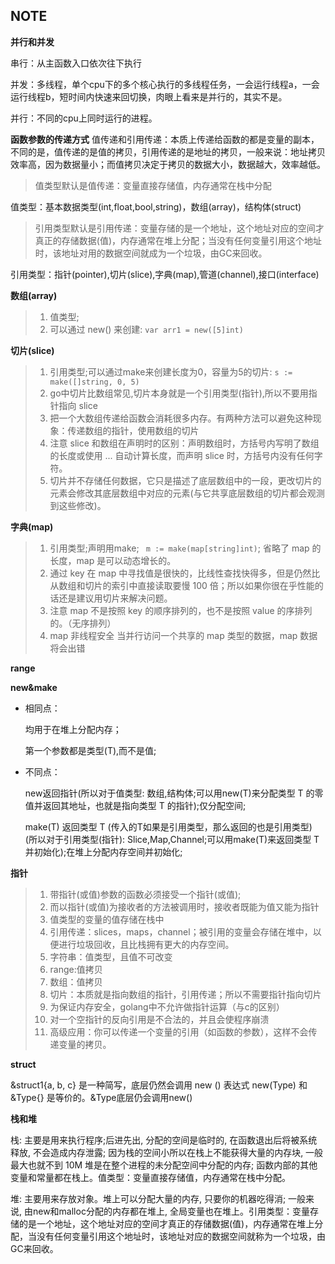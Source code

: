 ## NOTE
**并行和并发**

串行：从主函数入口依次往下执行

并发：多线程，单个cpu下的多个核心执行的多线程任务，一会运行线程a，一会运行线程b，短时间内快速来回切换，肉眼上看来是并行的，其实不是。

并行：不同的cpu上同时运行的进程。

**函数参数的传递方式**
值传递和引用传递：本质上传递给函数的都是变量的副本，不同的是，值传递的是值的拷贝，引用传递的是地址的拷贝，一般来说：地址拷贝效率高，因为数据量小；而值拷贝决定于拷贝的数据大小，数据越大，效率越低。

>值类型默认是值传递：变量直接存储值，内存通常在栈中分配

值类型：基本数据类型(int,float,bool,string)，数组(array)，结构体(struct)

>引用类型默认是引用传递：变量存储的是一个地址，这个地址对应的空间才真正的存储数据(值)，内存通常在堆上分配；当没有任何变量引用这个地址时，该地址对用的数据空间就成为一个垃圾，由GC来回收。

引用类型：指针(pointer),切片(slice),字典(map),管道(channel),接口(interface) 

**数组(array)**  
>1. 值类型; 
>2. 可以通过 new() 来创建: `var arr1 = new([5]int)`

**切片(slice)**

>1. 引用类型;可以通过make来创建长度为0，容量为5的切片: `s := make([]string, 0, 5)`
>2. go中切片比数组常见,切片本身就是一个引用类型(指针),所以不要用指针指向 slice
>3. 把一个大数组传递给函数会消耗很多内存。有两种方法可以避免这种现象：传递数组的指针，使用数组的切片
>4. 注意 slice 和数组在声明时的区别：声明数组时，方括号内写明了数组的长度或使用 ... 自动计算长度，而声明 slice 时，方括号内没有任何字符。
>5. 切片并不存储任何数据，它只是描述了底层数组中的一段，更改切片的元素会修改其底层数组中对应的元素(与它共享底层数组的切片都会观测到这些修改)。

**字典(map)**

>1. 引用类型;声明用make; ` m := make(map[string]int)`; 省略了 map 的长度，map 是可以动态增长的。
>2. 通过 key 在 map 中寻找值是很快的，比线性查找快得多，但是仍然比从数组和切片的索引中直接读取要慢 100 倍；所以如果你很在乎性能的话还是建议用切片来解决问题。
>3. 注意 map 不是按照 key 的顺序排列的，也不是按照 value 的序排列的。（无序排列）
>4. map 非线程安全 当并行访问一个共享的 map 类型的数据，map 数据将会出错

**range**

**new&make**
- 相同点：

    均用于在堆上分配内存；
    
    第一个参数都是类型(T),而不是值;

- 不同点：

    new返回指针(所以对于值类型: 数组,结构体;可以用new(T)来分配类型 T 的零值并返回其地址，也就是指向类型 T 的指针);仅分配空间;
    
    make(T) 返回类型 T (传入的T如果是引用类型，那么返回的也是引用类型) (所以对于引用类型(指针): Slice,Map,Channel;可以用make(T)来返回类型 T 并初始化);在堆上分配内存空间并初始化;
    

**指针**
>1. 带指针(或值)参数的函数必须接受一个指针(或值);
>1. 而以指针(或值)为接收者的方法被调用时，接收者既能为值又能为指针 
>2. 值类型的变量的值存储在栈中
>3. 引用传递：slices，maps，channel；被引用的变量会存储在堆中，以便进行垃圾回收，且比栈拥有更大的内存空间。
>4. 字符串：值类型，且值不可改变
>4. range:值拷贝
>4. 数组：值拷贝
>4. 切片：本质就是指向数组的指针，引用传递；所以不需要指针指向切片
>4. 为保证内存安全，golang中不允许做指针运算（与c的区别）
>4. 对一个空指针的反向引用是不合法的，并且会使程序崩溃
>4. 高级应用：你可以传递一个变量的引用（如函数的参数），这样不会传递变量的拷贝。

**struct**

&struct1{a, b, c} 是一种简写，底层仍然会调用 new ()
表达式 new(Type) 和 &Type{} 是等价的。&Type底层仍会调用new()

**栈和堆**

栈: 主要是用来执行程序;后进先出, 分配的空间是临时的, 在函数退出后将被系统释放, 不会造成内存泄露; 因为栈的空间小所以在栈上不能获得大量的内存块, 一般最大也就不到 10M 堆是在整个进程的未分配空间中分配的内存; 函数内部的其他变量和常量都在栈上。值类型：变量直接存储值，内存通常在栈中分配。  

堆: 主要用来存放对象。堆上可以分配大量的内存, 只要你的机器吃得消; 一般来说, 由new和malloc分配的内存都在堆上, 全局变量也在堆上。引用类型：变量存储的是一个地址，这个地址对应的空间才真正的存储数据(值)，内存通常在堆上分配，当没有任何变量引用这个地址时，该地址对应的数据空间就称为一个垃圾，由GC来回收。

